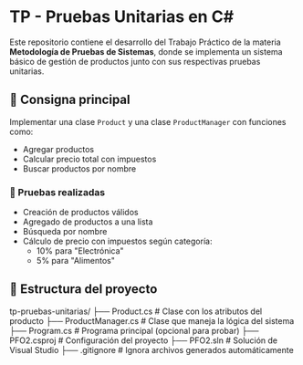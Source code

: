 # TP - Pruebas Unitarias en C#

Este repositorio contiene el desarrollo del Trabajo Práctico de la materia **Metodología de Pruebas de Sistemas**, donde se implementa un sistema básico de gestión de productos junto con sus respectivas pruebas unitarias.

## 📌 Consigna principal

Implementar una clase `Product` y una clase `ProductManager` con funciones como:

- Agregar productos
- Calcular precio total con impuestos
- Buscar productos por nombre

### 🧪 Pruebas realizadas

- Creación de productos válidos
- Agregado de productos a una lista
- Búsqueda por nombre
- Cálculo de precio con impuestos según categoría:
  - 10% para "Electrónica"
  - 5% para "Alimentos"

## 📁 Estructura del proyecto

  tp-pruebas-unitarias/
  ├── Product.cs # Clase con los atributos del producto
  ├── ProductManager.cs # Clase que maneja la lógica del sistema
  ├── Program.cs # Programa principal (opcional para probar)
  ├── PFO2.csproj # Configuración del proyecto
  ├── PFO2.sln # Solución de Visual Studio
  ├── .gitignore # Ignora archivos generados automáticamente
  

